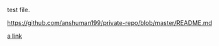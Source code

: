 test file.

https://github.com/anshuman199/private-repo/blob/master/README.md

[a link](https://github.com/anshuman199/private-repo/blob/master/README.md)
